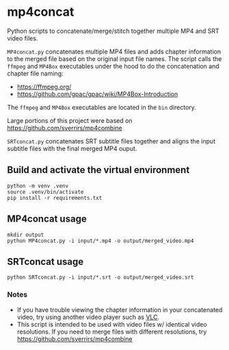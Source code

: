 # mp4concat
Python scripts to concatenate/merge/stitch together multiple MP4 and SRT video files.

`MP4concat.py` concatenates multiple MP4 files and adds chapter information to the merged file based on the original input file names.
The script calls the `ffmpeg` and `MP4Box` executables under the hood to do the concatenation and chapter file naming:  
- https://ffmpeg.org/  
- https://github.com/gpac/gpac/wiki/MP4Box-Introduction   

The `ffmpeg` and `MP4Box` executables are located in the `bin` directory.

Large portions of this project were based on https://github.com/sverrirs/mp4combine

`SRTconcat.py` concatenates SRT subtitle files together and aligns the input subtitle files with the final merged MP4 ouput.

## Build and activate the virtual environment
```
python -m venv .venv
source .venv/bin/activate
pip install -r requirements.txt
```

## MP4concat usage
```
mkdir output
python MP4concat.py -i input/*.mp4 -o output/merged_video.mp4
```

## SRTconcat usage
```
python SRTconcat.py -i input/*.srt -o output/merged_video.srt
```

### Notes
- If you have trouble viewing the chapter information in your concatenated video, try using another video player such as [VLC](https://www.videolan.org/vlc/index.html).  
- This script is intended to be used with video files w/ identical video resolutions. If you need to merge files with different resolutions, try https://github.com/sverrirs/mp4combine

